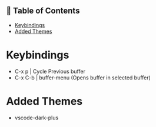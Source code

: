 ## 🚩 Table of Contents

- [Keybindings](#-Keybindings)
- [Added Themes](#Added-Themes)

# Keybindings
* C-x p   | Cycle Previous buffer
* C-x C-b | buffer-menu (Opens buffer in selected buffer)

# Added Themes
* vscode-dark-plus
